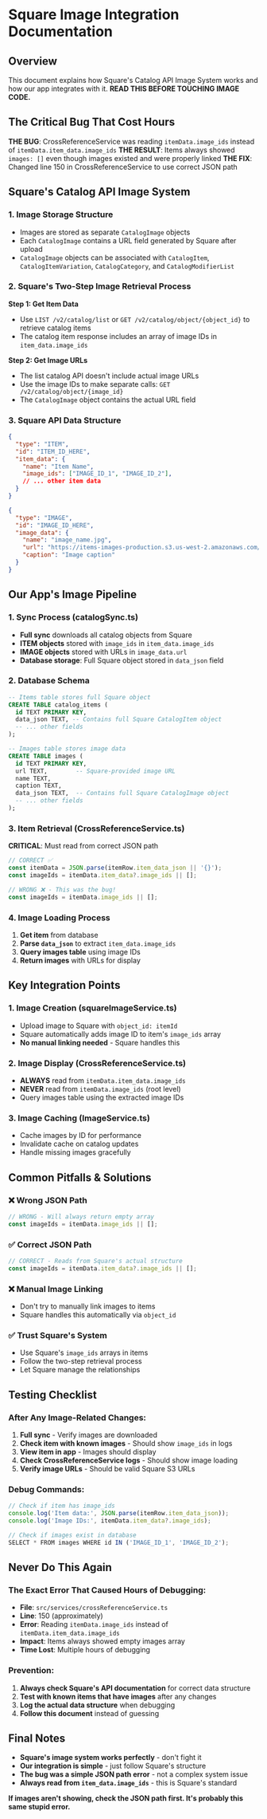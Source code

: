 # Square Image Integration Documentation

## Overview
This document explains how Square's Catalog API Image System works and how our app integrates with it. **READ THIS BEFORE TOUCHING IMAGE CODE.**

## The Critical Bug That Cost Hours
**THE BUG**: CrossReferenceService was reading `itemData.image_ids` instead of `itemData.item_data.image_ids`
**THE RESULT**: Items always showed `images: []` even though images existed and were properly linked
**THE FIX**: Changed line 150 in CrossReferenceService to use correct JSON path

## Square's Catalog API Image System

### 1. Image Storage Structure
- Images are stored as separate `CatalogImage` objects
- Each `CatalogImage` contains a URL field generated by Square after upload
- `CatalogImage` objects can be associated with `CatalogItem`, `CatalogItemVariation`, `CatalogCategory`, and `CatalogModifierList`

### 2. Square's Two-Step Image Retrieval Process
**Step 1: Get Item Data**
- Use `LIST /v2/catalog/list` or `GET /v2/catalog/object/{object_id}` to retrieve catalog items
- The catalog item response includes an array of image IDs in `item_data.image_ids`

**Step 2: Get Image URLs**
- The list catalog API doesn't include actual image URLs
- Use the image IDs to make separate calls: `GET /v2/catalog/object/{image_id}`
- The `CatalogImage` object contains the actual URL field

### 3. Square API Data Structure
```json
{
  "type": "ITEM",
  "id": "ITEM_ID_HERE",
  "item_data": {
    "name": "Item Name",
    "image_ids": ["IMAGE_ID_1", "IMAGE_ID_2"],
    // ... other item data
  }
}
```

```json
{
  "type": "IMAGE", 
  "id": "IMAGE_ID_HERE",
  "image_data": {
    "name": "image_name.jpg",
    "url": "https://items-images-production.s3.us-west-2.amazonaws.com/files/...",
    "caption": "Image caption"
  }
}
```

## Our App's Image Pipeline

### 1. Sync Process (catalogSync.ts)
- **Full sync** downloads all catalog objects from Square
- **ITEM objects** stored with `image_ids` in `item_data.image_ids`
- **IMAGE objects** stored with URLs in `image_data.url`
- **Database storage**: Full Square object stored in `data_json` field

### 2. Database Schema
```sql
-- Items table stores full Square object
CREATE TABLE catalog_items (
  id TEXT PRIMARY KEY,
  data_json TEXT, -- Contains full Square CatalogItem object
  -- ... other fields
);

-- Images table stores image data
CREATE TABLE images (
  id TEXT PRIMARY KEY,
  url TEXT,        -- Square-provided image URL
  name TEXT,
  caption TEXT,
  data_json TEXT,  -- Contains full Square CatalogImage object
  -- ... other fields
);
```

### 3. Item Retrieval (CrossReferenceService.ts)
**CRITICAL**: Must read from correct JSON path
```javascript
// CORRECT ✅
const itemData = JSON.parse(itemRow.item_data_json || '{}');
const imageIds = itemData.item_data?.image_ids || [];

// WRONG ❌ - This was the bug!
const imageIds = itemData.image_ids || [];
```

### 4. Image Loading Process
1. **Get item** from database
2. **Parse `data_json`** to extract `item_data.image_ids`
3. **Query images table** using image IDs
4. **Return images** with URLs for display

## Key Integration Points

### 1. Image Creation (squareImageService.ts)
- Upload image to Square with `object_id: itemId`
- Square automatically adds image ID to item's `image_ids` array
- **No manual linking needed** - Square handles this

### 2. Image Display (CrossReferenceService.ts)
- **ALWAYS** read from `itemData.item_data.image_ids`
- **NEVER** read from `itemData.image_ids` (root level)
- Query images table using the extracted image IDs

### 3. Image Caching (ImageService.ts)
- Cache images by ID for performance
- Invalidate cache on catalog updates
- Handle missing images gracefully

## Common Pitfalls & Solutions

### ❌ Wrong JSON Path
```javascript
// WRONG - Will always return empty array
const imageIds = itemData.image_ids || [];
```

### ✅ Correct JSON Path  
```javascript
// CORRECT - Reads from Square's actual structure
const imageIds = itemData.item_data?.image_ids || [];
```

### ❌ Manual Image Linking
- Don't try to manually link images to items
- Square handles this automatically via `object_id`

### ✅ Trust Square's System
- Use Square's `image_ids` arrays in items
- Follow the two-step retrieval process
- Let Square manage the relationships

## Testing Checklist

### After Any Image-Related Changes:
1. **Full sync** - Verify images are downloaded
2. **Check item with known images** - Should show `image_ids` in logs
3. **View item in app** - Images should display
4. **Check CrossReferenceService logs** - Should show image loading
5. **Verify image URLs** - Should be valid Square S3 URLs

### Debug Commands:
```javascript
// Check if item has image_ids
console.log('Item data:', JSON.parse(itemRow.item_data_json));
console.log('Image IDs:', itemData.item_data?.image_ids);

// Check if images exist in database
SELECT * FROM images WHERE id IN ('IMAGE_ID_1', 'IMAGE_ID_2');
```

## Never Do This Again

### The Exact Error That Caused Hours of Debugging:
- **File**: `src/services/crossReferenceService.ts`
- **Line**: 150 (approximately)
- **Error**: Reading `itemData.image_ids` instead of `itemData.item_data.image_ids`
- **Impact**: Items always showed empty images array
- **Time Lost**: Multiple hours of debugging

### Prevention:
1. **Always check Square's API documentation** for correct data structure
2. **Test with known items that have images** after any changes
3. **Log the actual data structure** when debugging
4. **Follow this document** instead of guessing

## Final Notes

- **Square's image system works perfectly** - don't fight it
- **Our integration is simple** - just follow Square's structure
- **The bug was a simple JSON path error** - not a complex system issue
- **Always read from `item_data.image_ids`** - this is Square's standard

**If images aren't showing, check the JSON path first. It's probably this same stupid error.**
